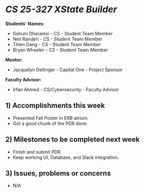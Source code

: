# *CS 25-327 XState Builder*

**Students' Names:**
 - Sohum Dharamsi - CS - Student Team Member
 - Neil Randeri - CS - Student Team Member
 - Thien Dang - CS - Student Team Member
 - Bryan Wheeler - CS - Student Team Member
   
**Mentor:**
 - Jacquelyn Dellinger - Capital One - Project Sponsor
   
**Faculty Advisor:**
 - Irfan Ahmed - CS/Cybersecurity - Faculty Advisor
 
## 1) Accomplishments this week ##
   - Presented Fall Poster in ERB atrium.
   - Got a good chunk of the PDR done.

## 2) Milestones to be completed next week ##
   - Finish and submit PDR.
   - Keep working UI, Database, and Slack integration.

## 3) Issues, problems or concerns ##
   - N/A
   
